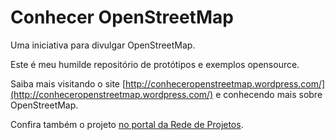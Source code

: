 # Conhecer OpenStreetMap
Uma iniciativa para divulgar OpenStreetMap. 

Este é meu humilde repositório de protótipos e exemplos opensource. 

Saiba mais visitando o site [http://conheceropenstreetmap.wordpress.com/](http://conheceropenstreetmap.wordpress.com/) e conhecendo mais sobre OpenStreetMap. 

Confira também o projeto [no portal da Rede de Projetos](http://rede.acessasp.sp.gov.br/projeto/mapas-que-fazem-a-diferenca).
